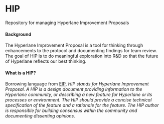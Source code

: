 
# HIP
Repository for managing Hyperlane Improvement Proposals

#### Background
The Hyperlane Improvement Proposal is a tool for thinking through enhancements to the protocol and documenting findings for team review. The goal of HIP is to do meaningful exploration into R&D so that the future of Hyperlane reflects our best thinking.

#### What is a HIP?

Borrowing language from [EIP](https://eips.ethereum.org/EIPS/eip-1#what-is-an-eip), *HIP stands for Hyperlane Improvement Proposal. A HIP is a design document providing information to the Hyperlane community, or describing a new feature for Hyperlane or its processes or environment. The HIP should provide a concise technical specification of the feature and a rationale for the feature. The HIP author is responsible for building consensus within the community and documenting dissenting opinions.*
